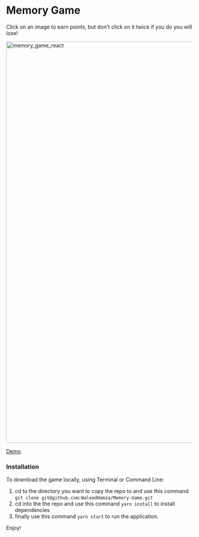 # Memory Game

Click on an image to earn points, but don't click on it twice if you do you will lose!

<img width="1080" alt="memory_game_react" src="https://user-images.githubusercontent.com/33872841/42737895-95e1e0a6-8848-11e8-81a2-38665a3d5bd6.png">

[Demo]([https://stark-chamber-10470.herokuapp.com/](https://waleedhamza.github.io/Memory-Game/)).

### Installation
To download the game locally, using Terminal or Command Line:
1. cd to the directory you want to copy the repo to and use this command `git clone git@github.com:WaleedHamza/Memory-Game.git`
2. cd into the the repo and use this command  `yarn install` to install dependencies
3. finally use this command  `yarn start` to run the application.

Enjoy!
